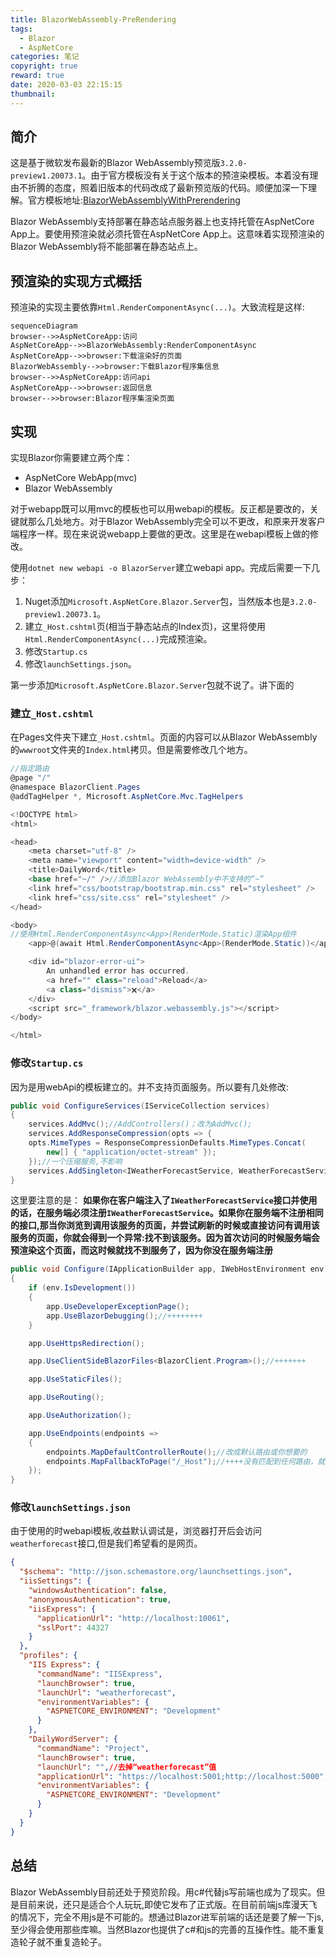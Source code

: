 ```yaml
---
title: BlazorWebAssembly-PreRendering
tags:
  - Blazor
  - AspNetCore
categories: 笔记
copyright: true
reward: true
date: 2020-03-03 22:15:15
thumbnail:
---
```



## 简介

这是基于微软发布最新的Blazor WebAssembly预览版`3.2.0-preview1.20073.1`。由于官方模板没有关于这个版本的预渲染模板。本着没有理由不折腾的态度，照着旧版本的代码改成了最新预览版的代码。顺便加深一下理解。官方模板地址:[BlazorWebAssemblyWithPrerendering](https://github.com/danroth27/BlazorWebAssemblyWithPrerendering)

Blazor WebAssembly支持部署在静态站点服务器上也支持托管在AspNetCore App上。要使用预渲染就必须托管在AspNetCore App上。这意味着实现预渲染的Blazor WebAssembly将不能部署在静态站点上。

## 预渲染的实现方式概括

预渲染的实现主要依靠`Html.RenderComponentAsync(...)`。大致流程是这样:

```mermaid
sequenceDiagram
browser-->>AspNetCoreApp:访问
AspNetCoreApp-->>BlazorWebAssembly:RenderComponentAsync
AspNetCoreApp-->>browser:下载渲染好的页面
BlazorWebAssembly-->>browser:下载Blazor程序集信息
browser-->>AspNetCoreApp:访问api
AspNetCoreApp-->>browser:返回信息
browser-->>browser:Blazor程序集渲染页面
```

## 实现

实现Blazor你需要建立两个库：

- AspNetCore WebApp(mvc)
- Blazor WebAssembly

对于webapp既可以用mvc的模板也可以用webapi的模板。反正都是要改的，关键就那么几处地方。对于Blazor WebAssembly完全可以不更改，和原来开发客户端程序一样。现在来说说webapp上要做的更改。这里是在webapi模板上做的修改。

使用`dotnet new webapi -o BlazorServer`建立webapi app。完成后需要一下几步：

1. Nuget添加`Microsoft.AspNetCore.Blazor.Server`包，当然版本也是`3.2.0-preview1.20073.1`。
2. 建立`_Host.cshtml`页(相当于静态站点的Index页)，这里将使用`Html.RenderComponentAsync(...)`完成预渲染。
3. 修改`Startup.cs`
4. 修改`launchSettings.json`。

第一步添加`Microsoft.AspNetCore.Blazor.Server`包就不说了。讲下面的

### 建立`_Host.cshtml`

在Pages文件夹下建立`_Host.cshtml`。页面的内容可以从Blazor WebAssembly的`wwwroot`文件夹的`Index.html`拷贝。但是需要修改几个地方。

```cs
//指定路由
@page "/"
@namespace BlazorClient.Pages
@addTagHelper *, Microsoft.AspNetCore.Mvc.TagHelpers

<!DOCTYPE html>
<html>

<head>
    <meta charset="utf-8" />
    <meta name="viewport" content="width=device-width" />
    <title>DailyWord</title>
    <base href="~/" />//添加Blazor WebAssembly中不支持的“~”
    <link href="css/bootstrap/bootstrap.min.css" rel="stylesheet" />
    <link href="css/site.css" rel="stylesheet" />
</head>

<body>
//使用Html.RenderComponentAsync<App>(RenderMode.Static)渲染App组件
    <app>@(await Html.RenderComponentAsync<App>(RenderMode.Static))</app>

    <div id="blazor-error-ui">
        An unhandled error has occurred.
        <a href="" class="reload">Reload</a>
        <a class="dismiss">🗙</a>
    </div>
    <script src="_framework/blazor.webassembly.js"></script>
</body>

</html>
```

### 修改`Startup.cs`

因为是用webApi的模板建立的。并不支持页面服务。所以要有几处修改:

```cs
public void ConfigureServices(IServiceCollection services)
{
    services.AddMvc();//AddControllers()；改为AddMvc();
    services.AddResponseCompression(opts => {
    opts.MimeTypes = ResponseCompressionDefaults.MimeTypes.Concat(
        new[] { "application/octet-stream" });
    });//一个压缩服务,不影响
    services.AddSingleton<IWeatherForecastService, WeatherForecastService>();//注册api接口服务
}
```

这里要注意的是：
**如果你在客户端注入了`IWeatherForecastService`接口并使用的话，在服务端必须注册`IWeatherForecastService`。如果你在服务端不注册相同的接口,那当你浏览到调用该服务的页面，并尝试刷新的时候或直接访问有调用该服务的页面，你就会得到一个异常:找不到该服务。因为首次访问的时候服务端会预渲染这个页面，而这时候就找不到服务了，因为你没在服务端注册**

```cs
public void Configure(IApplicationBuilder app, IWebHostEnvironment env)
{
    if (env.IsDevelopment())
    {
        app.UseDeveloperExceptionPage();
        app.UseBlazorDebugging();//++++++++
    }

    app.UseHttpsRedirection();

    app.UseClientSideBlazorFiles<BlazorClient.Program>();//+++++++

    app.UseStaticFiles();

    app.UseRouting();

    app.UseAuthorization();

    app.UseEndpoints(endpoints =>
    {
        endpoints.MapDefaultControllerRoute();//改成默认路由或你想要的
        endpoints.MapFallbackToPage("/_Host");//++++没有匹配到任何路由，就返回_Host页面
    });
}
```

### 修改`launchSettings.json`

由于使用的时webapi模板,收益默认调试是，浏览器打开后会访问`weatherforecast`接口,但是我们希望看的是网页。

```json
{
  "$schema": "http://json.schemastore.org/launchsettings.json",
  "iisSettings": {
    "windowsAuthentication": false,
    "anonymousAuthentication": true,
    "iisExpress": {
      "applicationUrl": "http://localhost:10061",
      "sslPort": 44327
    }
  },
  "profiles": {
    "IIS Express": {
      "commandName": "IISExpress",
      "launchBrowser": true,
      "launchUrl": "weatherforecast",
      "environmentVariables": {
        "ASPNETCORE_ENVIRONMENT": "Development"
      }
    },
    "DailyWordServer": {
      "commandName": "Project",
      "launchBrowser": true,
      "launchUrl": "",//去掉“weatherforecast”值
      "applicationUrl": "https://localhost:5001;http://localhost:5000",
      "environmentVariables": {
        "ASPNETCORE_ENVIRONMENT": "Development"
      }
    }
  }
}
```

## 总结

Blazor WebAssembly目前还处于预览阶段。用c#代替js写前端也成为了现实。但是目前来说，还只是适合个人玩玩,即使它发布了正式版。在目前前端js库漫天飞的情况下，完全不用js是不可能的。想通过Blazor进军前端的话还是要了解一下js,至少得会使用那些库嘛。当然Blazor也提供了c#和js的完善的互操作性。能不重复造轮子就不重复造轮子。
